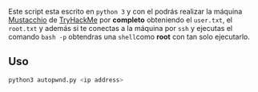 Este script esta escrito en `python 3` y con el podrás realizar la máquina [Mustacchio](https://tryhackme.com/room/mustacchio) de [TryHackMe](https://tryhackme.com/) por **completo** obteniendo el `user.txt`, el `root.txt` y además si te conectas a la máquina por `ssh` y ejecutas el comando `bash -p` obtendras una `shell`como **root** con tan solo ejecutarlo.

## Uso

```sql
python3 autopwnd.py <ip address>
```
